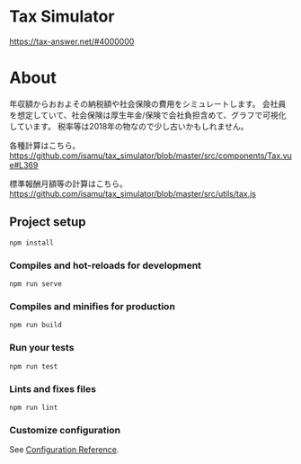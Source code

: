 # Tax Simulator

https://tax-answer.net/#4000000

# About
年収額からおおよその納税額や社会保険の費用をシミュレートします。
会社員を想定していて、社会保険は厚生年金/保険で会社負担含めて、グラフで可視化しています。
税率等は2018年の物なので少し古いかもしれません。

各種計算はこちら。
https://github.com/isamu/tax_simulator/blob/master/src/components/Tax.vue#L369

標準報酬月額等の計算はこちら。
https://github.com/isamu/tax_simulator/blob/master/src/utils/tax.js



## Project setup
```
npm install
```

### Compiles and hot-reloads for development
```
npm run serve
```

### Compiles and minifies for production
```
npm run build
```

### Run your tests
```
npm run test
```

### Lints and fixes files
```
npm run lint
```

### Customize configuration
See [Configuration Reference](https://cli.vuejs.org/config/).
